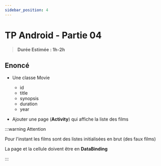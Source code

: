 ```yaml
---
sidebar_position: 4
---
```


# TP Android - Partie 04

> **Durée Estimée : 1h-2h**

## Enoncé

- Une classe Movie
    - id
    - title
    - synopsis
    - duration
    - year

- Ajouter une page (**Activity**) qui affiche la liste des films


:::warning Attention

Pour l'instant les films sont des listes initialisées en brut (des faux films)

La page et la cellule doivent être en **DataBinding**

:::
